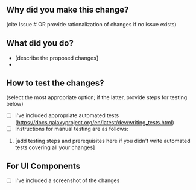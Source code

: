 ## Why did you make this change?
(cite Issue # OR provide rationalization of changes if no issue exists)



## What did you do? 
- [describe the proposed changes]
- 


## How to test the changes? 
(select the most appropriate option; if the latter, provide steps for testing below)
- [ ] I've included appropriate automated tests (https://docs.galaxyproject.org/en/latest/dev/writing_tests.html)
- [ ] Instructions for manual testing are as follows:

1. [add testing steps and prerequisites here if you didn't write automated tests covering all your changes]

## For UI Components
- [ ] I've included a screenshot of the changes
